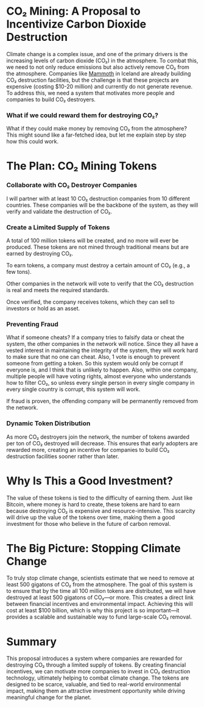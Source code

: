 # CO₂ Mining: A Proposal to Incentivize Carbon Dioxide Destruction

Climate change is a complex issue, and one of the primary drivers is the increasing levels of carbon dioxide (CO₂) in the atmosphere. To combat this, we need to not only reduce emissions but also actively remove CO₂ from the atmosphere. Companies like [Mammoth](https://climeworks.com/plant-mammoth) in Iceland are already building CO₂ destruction facilities, but the challenge is that these projects are expensive (costing $10-20 million) and currently do not generate revenue. To address this, we need a system that motivates more people and companies to build CO₂ destroyers.

### What if we could reward them for destroying CO₂?
What if they could make money by removing CO₂ from the atmosphere?
This might sound like a far-fetched idea, but let me explain step by step how this could work.

# The Plan: CO₂ Mining Tokens
### Collaborate with CO₂ Destroyer Companies
I will partner with at least 10 CO₂ destruction companies from 10 different countries. These companies will be the backbone of the system, as they will verify and validate the destruction of CO₂.

### Create a Limited Supply of Tokens
A total of 100 million tokens will be created, and no more will ever be produced. These tokens are not mined through traditional means but are earned by destroying CO₂.

To earn tokens, a company must destroy a certain amount of CO₂ (e.g., a few tons).

Other companies in the network will vote to verify that the CO₂ destruction is real and meets the required standards.

Once verified, the company receives tokens, which they can sell to investors or hold as an asset.

### Preventing Fraud

What if someone cheats? 
If a company tries to falsify data or cheat the system, the other companies in the network will notice. Since they all have a vested interest in maintaining the integrity of the system, they will work hard to make sure that no one can cheat. Also, 1 vote is enough to prevent someone from getting a token. So this system would only be corrupt if everyone is, and I think that is unlikely to happen. Also, within one company, multiple people will have voting rights, almost everyone who understands how to filter CO₂, so unless every single person in every single company in every single country is corrupt, this system will work.

If fraud is proven, the offending company will be permanently removed from the network.

### Dynamic Token Distribution

As more CO₂ destroyers join the network, the number of tokens awarded per ton of CO₂ destroyed will decrease. This ensures that early adopters are rewarded more, creating an incentive for companies to build CO₂ destruction facilities sooner rather than later.

# Why Is This a Good Investment?
The value of these tokens is tied to the difficulty of earning them. Just like Bitcoin, where money is hard to create, these tokens are hard to earn because destroying CO₂ is expensive and resource-intensive. This scarcity will drive up the value of the tokens over time, making them a good investment for those who believe in the future of carbon removal.

# The Big Picture: Stopping Climate Change
To truly stop climate change, scientists estimate that we need to remove at least 500 gigatons of CO₂ from the atmosphere. The goal of this system is to ensure that by the time all 100 million tokens are distributed, we will have destroyed at least 500 gigatons of CO₂—or more. This creates a direct link between financial incentives and environmental impact. Achieving this will cost at least $100 billion, which is why this project is so important—it provides a scalable and sustainable way to fund large-scale CO₂ removal.

# Summary
This proposal introduces a system where companies are rewarded for destroying CO₂ through a limited supply of tokens. By creating financial incentives, we can motivate more companies to invest in CO₂ destruction technology, ultimately helping to combat climate change. The tokens are designed to be scarce, valuable, and tied to real-world environmental impact, making them an attractive investment opportunity while driving meaningful change for the planet.
